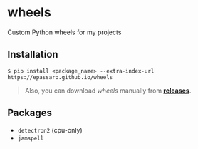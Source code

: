 # wheels
Custom Python wheels for my projects

## Installation
```
$ pip install <package_name> --extra-index-url https://epassaro.github.io/wheels
```

> Also, you can download *wheels* manually from [**releases**](https://github.com/epassaro/wheels/releases/tag/latest).


## Packages
- `detectron2` (cpu-only)
- `jamspell`

